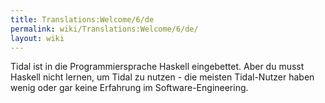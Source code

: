 ```yaml
---
title: Translations:Welcome/6/de
permalink: wiki/Translations:Welcome/6/de/
layout: wiki
---
```


Tidal ist in die Programmiersprache Haskell eingebettet. Aber du musst
Haskell nicht lernen, um Tidal zu nutzen - die meisten Tidal-Nutzer
haben wenig oder gar keine Erfahrung im Software-Engineering.

